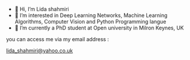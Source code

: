 - 👋 Hi, I’m Lida shahmiri
- 👀 I’m interested in Deep Learning Networks, Machine Learning Algorithms, Computer Vision and Python Programming langue 
- 🌱 I’m currently a PhD student at Open university in Milron Keynes, UK

you can access me via my email address :

lida_shahmiri@yahoo.co.uk

